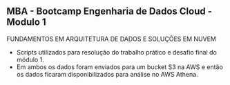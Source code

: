## MBA - Bootcamp Engenharia de Dados Cloud - Modulo 1

FUNDAMENTOS EM ARQUITETURA DE DADOS E SOLUÇÕES EM NUVEM

- Scripts utilizados para resolução do trabalho prático e desafio final do módulo 1.
- Em ambos os dados foram enviados para um bucket S3 na AWS e então os dados ficaram disponibilizados para análise no AWS Athena.
